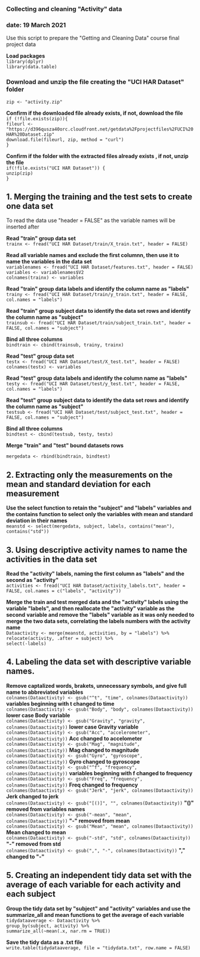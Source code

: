 ### Collecting and cleaning "Activity" data
### date: 19 March 2021

Use this script to prepare the "Getting and Cleaning Data" course final project data

**Load packages**  
```library(dplyr)```  
```library(data.table)```

### Download and unzip the file creating the "UCI HAR Dataset" folder

```zip <- "activity.zip"```

**Confirm if the downloaded file already exists, if not, download the file**  
```if (!file.exists(zip)){```       
```fileurl <- "https://d396qusza40orc.cloudfront.net/getdata%2Fprojectfiles%2FUCI%20HAR%20Dataset.zip"```        
```download.file(fileurl, zip, method = "curl")```          
```}```        

**Confirm if the folder with the extracted files already exists , if not, unzip the file**  
```if(!file.exists("UCI HAR Dataset")) {```  
```unzip(zip)```  
```}```    

## 1. Merging the training and the test sets to create one data set

To read the data use "header = FALSE" as the variable names will be inserted after     

**Read "train" group data set**  
```trainx <- fread("UCI HAR Dataset/train/X_train.txt", header = FALSE)```

**Read all variable names and exclude the first columnn, then use it to name the variables in the data set**     
```variablenames <- fread("UCI HAR Dataset/features.txt", header = FALSE)```   
        ```variables <- variablenames$V2```  
              ```colnames(trainx) <- variables```

**Read "train" group data labels and identify the column name as "labels"**  
```trainy <- fread("UCI HAR Dataset/train/y_train.txt", header = FALSE, col.names = "labels")```

**Read "train" group subject data to identify the data set rows and identify the column name as "subject"**  
```trainsub <- fread("UCI HAR Dataset/train/subject_train.txt", header = FALSE, col.names = "subject")```

**Bind all three columns**   
```bindtrain <- cbind(trainsub, trainy, trainx)```


**Read "test" group data set**  
```testx <- fread("UCI HAR Dataset/test/X_test.txt", header = FALSE)```    
    ```colnames(testx) <- variables```

**Read "test" group data labels and identify the column name as "labels"**  
```testy <- fread("UCI HAR Dataset/test/y_test.txt", header = FALSE, col.names = "labels")```

**Read "test" group subject data to identify the data set rows and identify the column name as "subject"**  
```testsub <- fread("UCI HAR Dataset/test/subject_test.txt", header = FALSE, col.names = "subject")```

**Bind all three columns**   
```bindtest <- cbind(testsub, testy, testx)```


**Merge "train" and "test" bound datasets rows**

```mergedata <- rbind(bindtrain, bindtest)```


## 2. Extracting only the measurements on the mean and standard deviation for each measurement

**Use the select function to retain the "subject" and "labels" variables and the contains function to select only the variables with mean and standard deviation in their names**  
```meanstd <- select(mergedata, subject, labels, contains("mean"), contains("std"))```


## 3. Using descriptive activity names to name the activities in the data set

**Read the "activity" labels, naming the first column as "labels" and the second as "activity"**   
```activities <- fread("UCI HAR Dataset/activity_labels.txt", header = FALSE, col.names = c("labels", "activity"))```

**Merge the train and test merged data and the "activity" labels using the variable "labels", and then reallocate the "activity" variable as the second** 
**variable and remove the "labels" variable as it was only needed to merge the two data sets, correlating the labels numbers with the activity name**      
```Dataactivity <- merge(meanstd, activities, by = "labels") %>%```    
    ```relocate(activity, .after = subject) %>%```    
```select(-labels)```    
      
## 4. Labeling the data set with descriptive variable names. 

**Remove captalized words, brakets, unnecessary symbols, and give full name to abbreviated variables**  
```colnames(Dataactivity) <- gsub("^t", "time", colnames(Dataactivity))```  **variables beginning with t changed to time**  
```colnames(Dataactivity) <- gsub("Body", "body", colnames(Dataactivity))``` **lower case Body variable**    
```colnames(Dataactivity) <- gsub("Gravity", "gravity", colnames(Dataactivity))```  **lower case Gravity variable**  
```colnames(Dataactivity) <- gsub("Acc", "accelerometer", colnames(Dataactivity))``` **Acc changed to accelometer**  
```colnames(Dataactivity) <- gsub("Mag", "magnitude", colnames(Dataactivity))``` **Mag changed to magnitude**    
```colnames(Dataactivity) <- gsub("Gyro", "gyroscope", colnames(Dataactivity))``` **Gyro changed to gyroscope**   
```colnames(Dataactivity) <- gsub("^f", "frequency", colnames(Dataactivity))``` **variables beginning with f changed to frequency**   
```colnames(Dataactivity) <- gsub("Freq", "frequency", colnames(Dataactivity))``` **Freq changed to frequency**   
```colnames(Dataactivity) <- gsub("Jerk", "jerk", colnames(Dataactivity))``` **Jerk changed to jerk**  
```colnames(Dataactivity) <- gsub("[()]", "", colnames(Dataactivity))``` **"()" removed from variables names**    
```colnames(Dataactivity) <- gsub("-mean", "mean", colnames(Dataactivity))``` **"-" removed from mean**   
```colnames(Dataactivity) <- gsub("Mean", "mean", colnames(Dataactivity))``` **Mean changed to mean**   
```colnames(Dataactivity) <- gsub("-std", "std", colnames(Dataactivity))``` **"-" removed from std**    
```colnames(Dataactivity) <- gsub(",", "-", colnames(Dataactivity))``` **"," changed to "-"**   

## 5. Creating an independent tidy data set with the average of each variable for each activity and each subject  

**Group the tidy data set by "subject" and "activity" variables and use the summarize_all and mean functions to get the average of each variable**  
```tidydataaverage <- Dataactivity %>%```   
    ```group_by(subject, activity) %>%```  
        ```summarize_all(~mean(.x, nar.rm = TRUE))```  

**Save the tidy data as a .txt file**  
```write.table(tidydataaverage, file = "tidydata.txt", row.name = FALSE)```  

